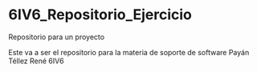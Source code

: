 # 6IV6_Repositorio_Ejercicio

Repositorio para un proyecto

Este va a ser el repositorio
para la materia de soporte de
software Payán Téllez René 6IV6